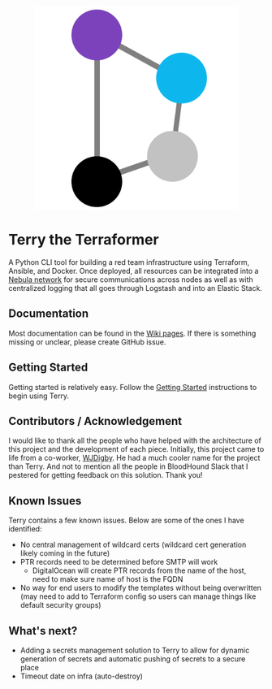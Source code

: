 
<p align="center">
  <img src=".docs/terry-whitebg.png" width="400" title="Terry Logo">
</p>

# Terry the Terraformer

A Python CLI tool for building a red team infrastructure using Terraform, Ansible, and Docker. Once deployed, all resources can be integrated into a [Nebula network](https://github.com/slackhq/nebula) for secure communications across nodes as well as with centralized logging that all goes through Logstash and into an Elastic Stack.

## Documentation

Most documentation can be found in the [Wiki pages](https://github.com/ezra-buckingham/terry-the-terraformer/wiki). If there is something missing or unclear, please create GitHub issue.

## Getting Started

Getting started is relatively easy. Follow the [Getting Started](https://github.com/ezra-buckingham/terry-the-terraformer/wiki/Getting-Started) instructions to begin using Terry.

## Contributors / Acknowledgement

I would like to thank all the people who have helped with the architecture of this project and the development of each piece. Initially, this project came to life from a co-worker, [WJDigby](https://github.com/WJDigby). He had a much cooler name for the project than Terry. And not to mention all the people in BloodHound Slack that I pestered for getting feedback on this solution. Thank you!

## Known Issues

Terry contains a few known issues. Below are some of the ones I have identified:

* No central management of wildcard certs (wildcard cert generation likely coming in the future)
* PTR records need to be determined before SMTP will work
  * DigitalOcean will create PTR records from the name of the host, need to make sure name of host is the FQDN
* No way for end users to modify the templates without being overwritten (may need to add to Terraform config so users can manage things like default security groups)

## What's next?

* Adding a secrets management solution to Terry to allow for dynamic generation of secrets and automatic pushing of secrets to a secure place
* Timeout date on infra (auto-destroy)
